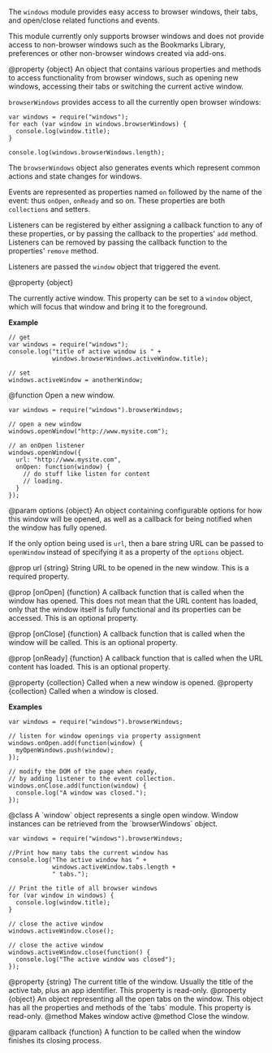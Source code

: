 <!-- contributed by Felipe Gomes [felipc@gmail.com]  -->


The `windows` module provides easy access to browser windows, their
tabs, and open/close related functions and events.

This module currently only supports browser windows and does not provide
access to non-browser windows such as the Bookmarks Library, preferences
or other non-browser windows created via add-ons.

<api name="browserWindows">
@property {object}
An object that contains various properties and methods to access
functionality from browser windows, such as opening new windows, accessing
their tabs or switching the current active window.

`browserWindows` provides access to all the currently open browser windows:

    var windows = require("windows");
    for each (var window in windows.browserWindows) {
      console.log(window.title);
    }

    console.log(windows.browserWindows.length);

The `browserWindows` object also generates events which represent common
actions and state changes for windows.

Events are represented as properties named `on` followed by the
name of the event: thus `onOpen`, `onReady` and so on. These properties are
both `collections` and setters.

Listeners can be registered by either assigning a callback function to any
of these properties, or by passing the callback to the properties' `add`
method.  Listeners can be removed by passing the callback function to the
properties' `remove` method.

Listeners are passed the `window` object that triggered the event.

<api name="activeWindow">
@property {object}

The currently active window.  This property can be set to a `window` object,
which will focus that window and bring it to the foreground.

**Example**

    // get
    var windows = require("windows");
    console.log("title of active window is " +
                windows.browserWindows.activeWindow.title);

    // set
    windows.activeWindow = anotherWindow;

</api>

</api>

<api name="openWindow">
@function
Open a new window.

    var windows = require("windows").browserWindows;

    // open a new window
    windows.openWindow("http://www.mysite.com");

    // an onOpen listener
    windows.openWindow({
      url: "http://www.mysite.com",
      onOpen: function(window) {
        // do stuff like listen for content
        // loading.
      }
    });

@param options {object}
An object containing configurable options for how this window will be opened,
as well as a callback for being notified when the window has fully opened.

If the only option being used is `url`, then a bare string URL can be passed to
`openWindow` instead of specifying it as a property of the `options` object.

@prop url {string}
String URL to be opened in the new window.
This is a required property.

@prop [onOpen] {function}
A callback function that is called when the window has opened. This does not
mean that the URL content has loaded, only that the window itself is fully
functional and its properties can be accessed. This is an optional property.

@prop [onClose] {function}
A callback function that is called when the window will be called.
This is an optional property.

@prop [onReady] {function}
A callback function that is called when the URL content has loaded. This is an
optional property.

</api>

<api name="onOpen">
@property {collection}
Called when a new window is opened.
</api>

<api name="onClose">
@property {collection}
Called when a window is closed.

**Examples**

    var windows = require("windows").browserWindows;

    // listen for window openings via property assignment
    windows.onOpen.add(function(window) {
      myOpenWindows.push(window);
    });

    // modify the DOM of the page when ready,
    // by adding listener to the event collection.
    windows.onClose.add(function(window) {
      console.log("A window was closed.");
    });

</api>

<api name="Window">
@class
A `window` object represents a single open window. Window instances can be
retrieved from the `browserWindows` object.

    var windows = require("windows").browserWindows;

    //Print how many tabs the current window has
    console.log("The active window has " +
                windows.activeWindow.tabs.length +
                " tabs.");

    // Print the title of all browser windows
    for (var window in windows) {
      console.log(window.title);
    }

    // close the active window
    windows.activeWindow.close();

    // close the active window
    windows.activeWindow.close(function() {
      console.log("The active window was closed");
    });

<api name="title">
@property {string}
The current title of the window. Usually the title of the active tab,
plus an app identifier.
This property is read-only.
</api>

<api name="tabs">
@property {object}
An object representing all the open tabs on the window. This object
has all the properties and methods of the `tabs` module.
This property is read-only.
</api>

<api name="focus">
@method
Makes window active
</api>

<api name="close">
@method
Close the window.

@param callback {function}
A function to be called when the window finishes its closing process.
</api>

</api>


